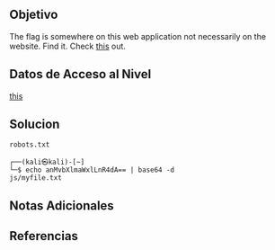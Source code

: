 ## Objetivo

The flag is somewhere on this web application not necessarily on the website. Find it. Check [this](http://saturn.picoctf.net:60690/) out.

## Datos de Acceso al Nivel

 [this](http://saturn.picoctf.net:60690/)
## Solucion

```
robots.txt 
                                                                                                       
┌──(kali㉿kali)-[~]
└─$ echo anMvbXlmaWxlLnR4dA== | base64 -d
js/myfile.txt   
```

## Notas Adicionales



## Referencias

